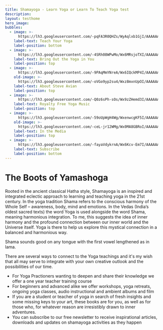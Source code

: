```yaml
---
title: Shamayoga - Learn Yoga or Learn To Teach Yoga test
description:
layout: testhome
hero_image:
bubbles:
  - image: >-
      https://lh3.googleusercontent.com/-pqFA3R0QHZs/WyAqlxb1GjI/AAAAAAAABNE/_5Pm0IJUyPIPMowIepk90XY9Tzurttv4QCJoC/w530-h530-n-e30/teach2.png
    label-text: Teach Your Yoga
    label-position: bottom
  - image: >-
      https://lh3.googleusercontent.com/-4SRh08WPwMo/Wx6MRsjoTXI/AAAAAAAABGc/Ev1usdrNjc8HU-6AkqrNI7R8FOn_J48qQCJoC/w530-h492-n-e30/webphotos12.jpg
    label-text: Bring Out the Yoga in You
    label-position: top
  - image: >-
      https://lh3.googleusercontent.com/-9PAqMmYNreA/Wx6IQckMP4I/AAAAAAAABEo/lMptznnu91IIGNcWFL4TjVQzRRTDU93iACJoC/w530-h530-n-e30/colorlotus.png
    old-image: >-
      https://lh3.googleusercontent.com/-oVGo9yp2su4/Wxz8mxnUpOI/AAAAAAAAA_w/iYHBa8ZcpCIxM16uhXvvqQLYf5rh-kWfwCJoC/w530-h530-n-e30/lotusSteve.png
    label-text: About Steve Avian
    label-position: top
  - image: >-
      https://lh3.googleusercontent.com/-Q0z6sPh-sOs/Wx9zZHemd3I/AAAAAAAABKU/qSlOd9JtD5UdP-l4ksHNbdd3TCzxcNWTgCJoC/w530-h399-n-e30/Shavasana%2BYogic%2BRelaxation.jpg
    label-text: Royalty Free Yoga Music
    label-position: top
  - image: >-
      https://lh3.googleusercontent.com/-59oUpWgH4Wg/WxenwcgKF5I/AAAAAAAAA6g/RjwVMtRFp3IaLvwFCvc6DT8dhXCw51BTACJoC/w530-h764-n-e30/Sunpidgeon%2Bpose.jpg
    old-image: >-
      https://lh3.googleusercontent.com/-ceL-jr12WMg/Wx0MA8GBRoI/AAAAAAAABBI/Hi4Powlp47EVwzYh2s7s4JeWfMihsbDSQCJoC/w530-h675-n/yogaallianace.png
    label-text: In the Media
    label-position: top
  - image: >-
      https://lh3.googleusercontent.com/-fayaVdykrnA/Wx6Kcv-Em7I/AAAAAAAABFU/98nc-4Rnq_8QrseI9gY0FT-Z_fo6QQ5eACJoC/w530-h707-n-e30/FlameHands.jpg
    label-text: Subscribe
    label-position: bottom
---
```


<div id="roots"><h1>The Boots of Yamashoga</h1><div id="roots-text"><p>Rooted in the ancient classical Hatha style, Shamayoga is an inspired and integrated eclectic approach to learning and teaching yoga in the 21st century. In the yoga tradition Shama refers to the conscious harmony of the Whole Self &ndash; awareness, body, mind and emotions. In the Vedas (India&rsquo;s oldest sacred texts) the word Yoga is used alongside the word Shama, meaning harmonious integration. To me, this suggests the idea of inner harmony and the profound connection between our inner world and the Universe itself. Yoga is there to help us explore this mystical connection in a balanced and harmonious way.</p><p>Shama sounds good on any tongue with the first vowel lengthened as in lama.</p><p>There are several ways to connect to the Yoga teachings and it's my wish that all may serve to integrate with your own creative outlook and the possibilities of our time.</p></div></div>

<ul id="shama-offer"> <li>For Yoga Practioners wanting to deepen and share their knowledge we offer a one year teacher training course</li> <li>For beginners and advanced alike we offer workshops, yoga retreats, ongoing yoga classes, audio instructional and ambient albums and film</li> <li>If you are a student or teacher of yoga in search of fresh insights and some missing keys to your art, these books are for you, as well as for those who, for whatever reason are irresistibly drawn to inner adventures.</li> <li>You can subscribe to our free newsletter to receive inspirational articles, downloads and updates on shamayoga activities as they happen</li> </ul>

